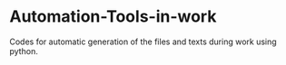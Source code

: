 # Automation-Tools-in-work
Codes for automatic generation of the files and texts during work using python.
